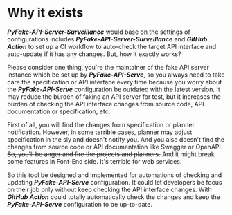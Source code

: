 # Why it exists

**_PyFake-API-Server-Surveillance_** would base on the settings of configurations includes **_PyFake-API-Server-Surveillance_**
and **_GitHub Action_** to set up a CI workflow to auto-check the target API interface and auto-update if it has any changes.
But, how it exactly works?

Please consider one thing, you're the maintainer of the fake API server instance which be set up by **_PyFake-API-Serve_**,
so you always need to take care the specification or API interface every time because you worry about the **_PyFake-API-Serve_**
configuration be outdated with the latest version. It may reduce the burden of faking an API server for test, but it
increases the burden of checking the API interface changes from source code, API documentation or specification, etc.

First of all, you will find the changes from specification or planner notification. However, in some terrible cases, planner
may adjust specification in the sly and doesn't notify you. And you also doesn't find the changes from source code or API
documentation like Swagger or OpenAPI. ~~So, you'll be anger and fire the projects and planners.~~ And it might break some
features in Font-End side. It's terrible for web services.

So this tool be designed and implemented for automations of checking and updating **_PyFake-API-Serve_** configuration.
It could let developers be focus on their job only without keep checking the API interface changes. With **_GitHub_**
**_Action_** could totally automatically check the changes and keep the **_PyFake-API-Serve_** configuration to be up-to-date.
